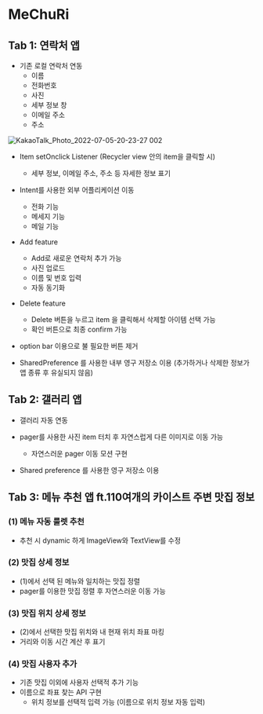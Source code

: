 # MeChuRi

## Tab 1: 연락처 앱

* 기존 로컬 연락처 연동
  * 이름
  * 전화번호
  * 사진
  * 세부 정보 창
  * 이메일 주소
  * 주소
 
![KakaoTalk_Photo_2022-07-05-20-23-27 002](https://user-images.githubusercontent.com/99390261/177316904-1718ae9d-c0f3-43bf-b1b5-7dcdc4c8ccf3.png)
  
* Item setOnclick Listener (Recycler view 안의 item을 클릭할 시)
  * 세부 정보, 이메일 주소, 주소 등 자세한 정보 표기

* Intent를 사용한 외부 어플리케이션 이동
  * 전화 기능
  * 메세지 기능
  * 메일 기능
  
* Add feature
  * Add로 새로운 연락처 추가 가능
  * 사진 업로드
  * 이름 및 번호 입력
  * 자동 동기화

* Delete feature
  * Delete 버튼을 누르고 item 을 클릭해서 삭제할 아이템 선택 가능
  * 확인 버튼으로 최종 confirm 가능
  
* option bar 이용으로 불 필요한 버튼 제거

* SharedPreference 를 사용한 내부 영구 저장소 이용 (추가하거나 삭제한 정보가 앱 종류 후 유실되지 않음)

## Tab 2: 갤러리 앱

* 갤러리 자동 연동

* pager를 사용한 사진 item 터치 후 자연스럽게 다른 이미지로 이동 가능
  * 자연스러운 pager 이동 모션 구현
  
* Shared preference 를 사용한 영구 저장소 이용

## Tab 3: 메뉴 추천 앱 ft.110여개의 카이스트 주변 맛집 정보

### (1) 메뉴 자동 룰렛 추천
* 추천 시 dynamic 하게 ImageView와 TextView를 수정

### (2) 맛집 상세 정보
* (1)에서 선택 된 메뉴와 일치하는 맛집 정렬
* pager를 이용한 맛집 정렬 후 자연스러운 이동 가능

### (3) 맛집 위치 상세 정보
* (2)에서 선택한 맛집 위치와 내 현재 위치 좌표 마킹
* 거리와 이동 시간 계산 후 표기

### (4) 맛집 사용자 추가
* 기존 맛집 이외에 사용자 선택적 추가 기능
* 이름으로 좌표 찾는 API 구현
  * 위치 정보를 선택적 입력 가능 (이름으로 위치 정보 자동 입력)
  
